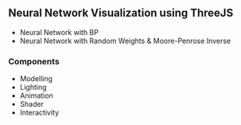## Neural Network Visualization using ThreeJS

- Neural Network with BP
- Neural Network with Random Weights & Moore-Penrose Inverse

### Components

- Modelling
- Lighting
- Animation
- Shader
- Interactivity